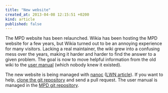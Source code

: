 ```yaml
---
title: "New website"
created_at: 2013-04-08 12:15:51 +0200
kind: article
published: false
---
```


The MPD website has been relaunched.  Wikia has been hosting the MPD
website for a few years, but Wikia turned out to be an annoying
experience for many visitors.  Lacking a real maintainer, the wiki
grew into a confusing mess over the years, making it harder and harder
to find the answer to a given problem.  The goal is now to move
helpful information from the old wiki to the [user manual](/doc/user/)
(which nobody knew it existed).

The new website is being managed with [nanoc](http://nanoc.ws/)
([LWN article](https://lwn.net/Articles/541299/)).  If you want to
help,
[clone the git repository](https://github.com/MusicPlayerDaemon/website)
and send a pull request.
The user manual is managed in the
[MPD git repository](http://git.musicpd.org/cgit/master/mpd.git/tree/doc/user.xml).
